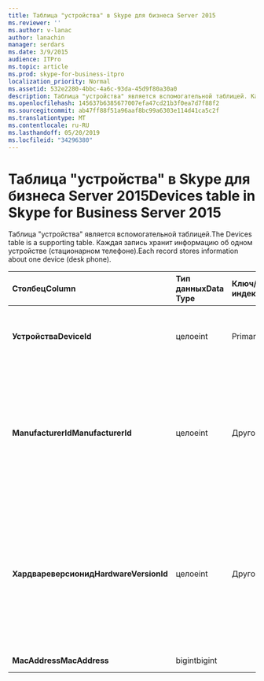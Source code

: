 ```yaml
---
title: Таблица "устройства" в Skype для бизнеса Server 2015
ms.reviewer: ''
ms.author: v-lanac
author: lanachin
manager: serdars
ms.date: 3/9/2015
audience: ITPro
ms.topic: article
ms.prod: skype-for-business-itpro
localization_priority: Normal
ms.assetid: 532e2280-4bbc-4a6c-93da-45d9f80a30a0
description: Таблица "устройства" является вспомогательной таблицей. Каждая запись хранит информацию об одном устройстве (стационарном телефоне).
ms.openlocfilehash: 145637b6385677007efa47cd21b3f0ea7d7f88f2
ms.sourcegitcommit: ab47ff88f51a96aaf8bc99a6303e114d41ca5c2f
ms.translationtype: MT
ms.contentlocale: ru-RU
ms.lasthandoff: 05/20/2019
ms.locfileid: "34296380"
---
```

# <a name="devices-table-in-skype-for-business-server-2015"></a><span data-ttu-id="3bbb5-104">Таблица "устройства" в Skype для бизнеса Server 2015</span><span class="sxs-lookup"><span data-stu-id="3bbb5-104">Devices table in Skype for Business Server 2015</span></span>
 
<span data-ttu-id="3bbb5-105">Таблица "устройства" является вспомогательной таблицей.</span><span class="sxs-lookup"><span data-stu-id="3bbb5-105">The Devices table is a supporting table.</span></span> <span data-ttu-id="3bbb5-106">Каждая запись хранит информацию об одном устройстве (стационарном телефоне).</span><span class="sxs-lookup"><span data-stu-id="3bbb5-106">Each record stores information about one device (desk phone).</span></span>
  
|<span data-ttu-id="3bbb5-107">**Столбец**</span><span class="sxs-lookup"><span data-stu-id="3bbb5-107">**Column**</span></span>|<span data-ttu-id="3bbb5-108">**Тип данных**</span><span class="sxs-lookup"><span data-stu-id="3bbb5-108">**Data Type**</span></span>|<span data-ttu-id="3bbb5-109">**Ключ/индекс**</span><span class="sxs-lookup"><span data-stu-id="3bbb5-109">**Key/Index**</span></span>|<span data-ttu-id="3bbb5-110">**Сведения**</span><span class="sxs-lookup"><span data-stu-id="3bbb5-110">**Details**</span></span>|
|:-----|:-----|:-----|:-----|
|<span data-ttu-id="3bbb5-111">**Устройства**</span><span class="sxs-lookup"><span data-stu-id="3bbb5-111">**DeviceId**</span></span> <br/> |<span data-ttu-id="3bbb5-112">целое</span><span class="sxs-lookup"><span data-stu-id="3bbb5-112">int</span></span>  <br/> |<span data-ttu-id="3bbb5-113">Primary</span><span class="sxs-lookup"><span data-stu-id="3bbb5-113">Primary</span></span>  <br/> |<span data-ttu-id="3bbb5-114">Уникальный номер, идентифицирующий эту аппаратную версию.</span><span class="sxs-lookup"><span data-stu-id="3bbb5-114">Unique number identifying this hardware version.</span></span>  <br/> |
|<span data-ttu-id="3bbb5-115">**ManufacturerId**</span><span class="sxs-lookup"><span data-stu-id="3bbb5-115">**ManufacturerId**</span></span> <br/> |<span data-ttu-id="3bbb5-116">целое</span><span class="sxs-lookup"><span data-stu-id="3bbb5-116">int</span></span>  <br/> |<span data-ttu-id="3bbb5-117">Другом</span><span class="sxs-lookup"><span data-stu-id="3bbb5-117">Foreign</span></span>  <br/> |<span data-ttu-id="3bbb5-118">Производитель этого устройства.</span><span class="sxs-lookup"><span data-stu-id="3bbb5-118">Manufacturer of this device.</span></span> <span data-ttu-id="3bbb5-119">Более подробную информацию вы увидите [в таблице изготовителей в Skype для бизнеса Server 2015](manufacturers.md) .</span><span class="sxs-lookup"><span data-stu-id="3bbb5-119">See the [Manufacturers table in Skype for Business Server 2015](manufacturers.md) for more information.</span></span> <br/> |
|<span data-ttu-id="3bbb5-120">**Хардвареверсионид**</span><span class="sxs-lookup"><span data-stu-id="3bbb5-120">**HardwareVersionId**</span></span> <br/> |<span data-ttu-id="3bbb5-121">целое</span><span class="sxs-lookup"><span data-stu-id="3bbb5-121">int</span></span>  <br/> |<span data-ttu-id="3bbb5-122">Другом</span><span class="sxs-lookup"><span data-stu-id="3bbb5-122">Foreign</span></span>  <br/> |<span data-ttu-id="3bbb5-123">Аппаратная версия этого устройства.</span><span class="sxs-lookup"><span data-stu-id="3bbb5-123">Hardware version of this device.</span></span> <span data-ttu-id="3bbb5-124">Для получения дополнительных сведений ознакомьтесь с [таблицей хардвареверсионс в Skype для бизнеса Server 2015](hardwareversions.md) .</span><span class="sxs-lookup"><span data-stu-id="3bbb5-124">See the [HardwareVersions table in Skype for Business Server 2015](hardwareversions.md) for more information.</span></span> <br/> |
|<span data-ttu-id="3bbb5-125">**MacAddress**</span><span class="sxs-lookup"><span data-stu-id="3bbb5-125">**MacAddress**</span></span> <br/> |<span data-ttu-id="3bbb5-126">bigint</span><span class="sxs-lookup"><span data-stu-id="3bbb5-126">bigint</span></span>  <br/> ||<span data-ttu-id="3bbb5-127">MAC-адрес</span><span class="sxs-lookup"><span data-stu-id="3bbb5-127">MAC Address</span></span>  <br/> |
   

